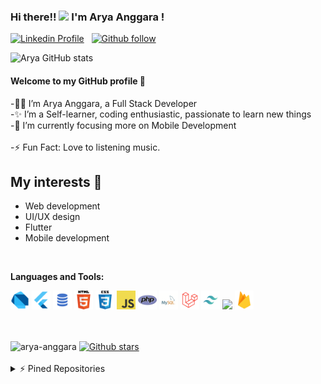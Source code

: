 ### Hi there!! <img src="https://media.giphy.com/media/hvRJCLFzcasrR4ia7z/giphy.gif" width="25px"> I'm Arya Anggara !
<a href="https://www.linkedin.com/in/arya-anggara-571b93224"><img src="https://img.shields.io/badge/linkedin-%230077B5.svg?&style=for-the-badge&logo=linkedin&logoColor=white" alt="Linkedin Profile"/></a> &nbsp;
<a href="https://github.com/arya-anggara"><img src="https://img.shields.io/badge/follow-%23100000.svg?&style=for-the-badge&logo=github&logoColor=white" alt="Github follow"/></a>

![Arya GitHub stats](https://github-readme-stats.vercel.app/api?username=arya-anggara&count_private=true)


#### Welcome to my GitHub profile 🥰
-👩‍💻 I’m Arya Anggara, a Full Stack Developer
<br/>
-✨ I’m a Self-learner, coding enthusiastic, passionate to learn new things 
<br/>
-🌱 I’m currently focusing more on Mobile Development  
<br/>
-⚡ Fun Fact: Love to listening music.

## My interests 💙
* Web development
* UI/UX design 
* Flutter
* Mobile development
<br/>

**Languages and Tools:**  

<code><img height="30" src="https://raw.githubusercontent.com/github/explore/80688e429a7d4ef2fca1e82350fe8e3517d3494d/topics/dart/dart.png"></code>
<code><img height="30" src="https://raw.githubusercontent.com/github/explore/80688e429a7d4ef2fca1e82350fe8e3517d3494d/topics/flutter/flutter.png"></code>
<code><img height="30" src="https://raw.githubusercontent.com/github/explore/80688e429a7d4ef2fca1e82350fe8e3517d3494d/topics/sql/sql.png"></code>
<code><img height="30" src="https://raw.githubusercontent.com/github/explore/80688e429a7d4ef2fca1e82350fe8e3517d3494d/topics/html/html.png"></code>
<code><img height="30" src="https://raw.githubusercontent.com/github/explore/80688e429a7d4ef2fca1e82350fe8e3517d3494d/topics/css/css.png"></code>
<code><img height="30" src="https://raw.githubusercontent.com/github/explore/80688e429a7d4ef2fca1e82350fe8e3517d3494d/topics/javascript/javascript.png"></code>
<code><img height="30" src="https://raw.githubusercontent.com/github/explore/80688e429a7d4ef2fca1e82350fe8e3517d3494d/topics/php/php.png"></code>
<code><img height="30" src="https://raw.githubusercontent.com/github/explore/80688e429a7d4ef2fca1e82350fe8e3517d3494d/topics/mysql/mysql.png"></code>
<code><img height="30" src="https://raw.githubusercontent.com/github/explore/80688e429a7d4ef2fca1e82350fe8e3517d3494d/topics/laravel/laravel.png"></code>
<code><img height="30" src="https://raw.githubusercontent.com/github/explore/80688e429a7d4ef2fca1e82350fe8e3517d3494d/topics/tailwind/tailwind.png"></code>
<code><img height="30" src="https://avatars.githubusercontent.com/u/59030169?s=280&v=4"></code>
<code><img height="30" src="https://raw.githubusercontent.com/github/explore/80688e429a7d4ef2fca1e82350fe8e3517d3494d/topics/firebase/firebase.png"></code>


<br/>
<br/>
<img src="https://komarev.com/ghpvc/?username=arya-anggara" alt="arya-anggara"/> 
<a href="https://github.com/sushmithas99"><img src="https://img.shields.io/github/stars/arya-anggara?color=blue&style=flat-box&logo=github" alt="Github stars"/></a>
<br/>
<br/>


<details>
     <br/>
<summary>⚡ Pined Repositories</summary>
     
<!-- [![ReadMe Card](https://github-readme-stats.vercel.app/api/pin/?username=sushmithas99&repo=Sushmitha-S-Portfolio&show_icons=true&theme=chartreuse-dark)](https://github.com/sushmithas99/Sushmitha-S-Portfolio)
[![ReadMe Card](https://github-readme-stats.vercel.app/api/pin/?username=sushmithas99&repo=sushmithas99&show_icons=true&theme=chartreuse-dark)](https://github.com/sushmithas99/sushmithas99)
[![ReadMe Card](https://github-readme-stats.vercel.app/api/pin/?username=sushmithas99&repo=Consumer_Complaints_Analysis&show_icons=true&theme=chartreuse-dark)](https://github.com/sushmithas99/Consumer_Complaints_Analysis)
[![ReadMe Card](https://github-readme-stats.vercel.app/api/pin/?username=sushmithas99&repo=COVID19_Data_Analysis&show_icons=true&theme=chartreuse-dark)](https://github.com/sushmithas99/COVID19_Data_Analysis)
[![ReadMe Card](https://github-readme-stats.vercel.app/api/pin/?username=sushmithas99&repo=Image-classification-using-CNN-with-CIFAR-10&show_icons=true&theme=chartreuse-dark)](https://github.com/sushmithas99/Image-classification-using-CNN-with-CIFAR-10)
[![ReadMe Card](https://github-readme-stats.vercel.app/api/pin/?username=sushmithas99&repo=Car-Rental-System&show_icons=true&theme=chartreuse-dark)](https://github.com/sushmithas99/Car-Rental-System) -->

 <br/>

</details>


<!--
**sushmithas99/sushmithas99** is a ✨ _special_ ✨ repository because its `README.md` (this file) appears on your GitHub profile.

Here are some ideas to get you started:

- 🔭 I’m currently working on ...
- 🌱 I’m currently learning ...
- 👯 I’m looking to collaborate on ...
- 🤔 I’m looking for help with ...
- 💬 Ask me about ...
- 📫 How to reach me: ...
- 😄 Pronouns: ...
- ⚡ Fun fact: ...
-->
